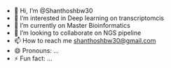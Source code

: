 - 👋 Hi, I’m @Shanthoshbw30
- 👀 I’m interested in Deep learning on transcriptomcis 
- 🌱 I’m currently on Master Bioinformatics
- 💞️ I’m looking to collaborate on NGS pipeline
- 📫 How to reach me shanthoshbw30@gmail.com
- 😄 Pronouns: ...
- ⚡ Fun fact: ...

<!---
Shanthoshbw30/Shanthoshbw30 is a ✨ special ✨ repository because its `README.md` (this file) appears on your GitHub profile.
You can click the Preview link to take a look at your changes.
--->
